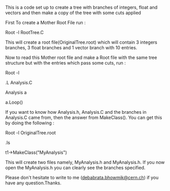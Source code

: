 This is a code set up to create a tree with branches of integers, float and vectors and then make a copy of the tree with some cuts applied

First To create a Mother Root File run :

Root -l RootTree.C

This will create a root file(OriginalTree.root) which will contain 3 integers branches, 3 float branches and 1 vector branch with 10 entries.

Now to read this Mother root file and make a Root file with the same tree structure but with the entries which pass some cuts, run :

Root -l

.L Analysis.C

Analysis a

a.Loop()

If you want to know how Analysis.h, Analysis.C and the branches in Analysis.C came from, then the answer from MakeClass(). You can get this by doing the following : 

Root -l OriginalTree.root

.ls

t1->MakeClass("MyAnalysis")

This will create two files namely, MyAnalysis.h and MyAnalysis.h. If you now open the MyAnalysis.h you can clearly see the branches specified.

Please don't hesitate to write to me (debabrata.bhowmik@cern.ch) if you have any question.Thanks.
